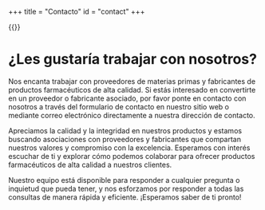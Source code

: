 +++
title = "Contacto"
id = "contact"
+++

{{<tex sty="sans-serif" size="1.2em">}}
# ¿Les gustaría trabajar con nosotros?

Nos encanta trabajar con proveedores de materias primas y fabricantes de productos farmacéuticos de alta calidad. Si estás interesado en convertirte en un proveedor o fabricante asociado, por favor ponte en contacto con nosotros a través del formulario de contacto en nuestro sitio web o mediante correo electrónico directamente a nuestra dirección de contacto.

Apreciamos la calidad y la integridad en nuestros productos y estamos buscando asociaciones con proveedores y fabricantes que compartan nuestros valores y compromiso con la excelencia. Esperamos con interés escuchar de ti y explorar cómo podemos colaborar para ofrecer productos farmacéuticos de alta calidad a nuestros clientes.

Nuestro equipo está disponible para responder a cualquier pregunta o inquietud que pueda tener, y nos esforzamos por responder a todas las consultas de manera rápida y eficiente. ¡Esperamos saber de ti pronto!
